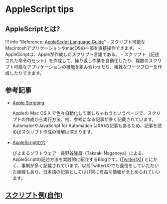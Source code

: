 # AppleScript tips

## AppleScriptとは?

!!! info "Reference: [AppleScript Language Guide](https://developer.apple.com/library/archive/documentation/AppleScript/Conceptual/AppleScriptLangGuide/introduction/ASLR_intro.html)"
    - スクリプト可能なMacintoshアプリケーションやmacOSの一部を直接操作できます。
    - AppleScriptは、Appleが作成したスクリプト言語である。
    - スクリプト（記述された命令のセット）を作成して、繰り返し作業を自動化したり、複数のスクリプト可能なアプリケーションの機能を組み合わせたり、複雑なワークフローを作成したりできます。

## 参考記事

- [Apple Scripting](http://tonbi.jp/AppleScript/)

  Appleの Mac OS X で色々自動化して楽しちゃおうというページで、スクリプトの作成から実行方法、他、参考になる記事が多く記載されています。AutomatorやJavaScript for Automation (JXA)の記事もあるため、記事を読めばスクリプト作成の理解は深まります。

- [AppleScriptの穴](http://piyocast.com/as/about-this-blog)

  ぴよまるソフトウェア　長野谷隆昌（Takaaki Naganoya）による、AppleScriptの記述方法を実践的に紹介するBlogです。([Twitter(X)](https://twitter.com/Piyomaruhttps://twitter.com/Piyomaru))
  とにかく、事例が多く記載されています。以前Twitter(X)でも返信をしていただいた経緯もあり、日本語の記事としては非常に有益な情報がまとめられていいます。

## [スクリプト例(自作)](./example.md)
